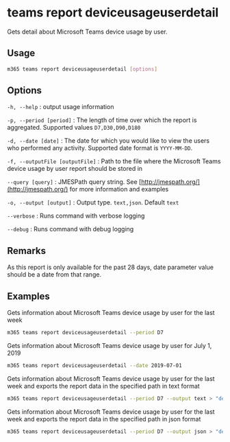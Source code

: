 # teams report deviceusageuserdetail

Gets detail about Microsoft Teams device usage by user.

## Usage

```sh
m365 teams report deviceusageuserdetail [options]
```

## Options

`-h, --help`
: output usage information

`-p, --period [period]`
: The length of time over which the report is aggregated. Supported values `D7,D30,D90,D180`

`-d, --date [date]`
: The date for which you would like to view the users who performed any activity. Supported date format is `YYYY-MM-DD`.

`-f, --outputFile [outputFile]`
: Path to the file where the Microsoft Teams device usage by user report should be stored in

`--query [query]`
: JMESPath query string. See [http://jmespath.org/](http://jmespath.org/) for more information and examples

`-o, --output [output]`
: Output type. `text,json`. Default `text`

`--verbose`
: Runs command with verbose logging

`--debug`
: Runs command with debug logging

## Remarks

As this report is only available for the past 28 days, date parameter value should be a date from that range.

## Examples

Gets information about Microsoft Teams device usage by user for the last week

```sh
m365 teams report deviceusageuserdetail --period D7
```

Gets information about Microsoft Teams device usage by user for July 1, 2019

```sh
m365 teams report deviceusageuserdetail --date 2019-07-01
```

Gets information about Microsoft Teams device usage by user for the last week and exports the report data in the specified path in text format

```sh
m365 teams report deviceusageuserdetail --period D7 --output text > "deviceusageuserdetail.txt"
```

Gets information about Microsoft Teams device usage by user for the last week and exports the report data in the specified path in json format

```sh
m365 teams report deviceusageuserdetail --period D7 --output json > "deviceusageuserdetail.json"
```
